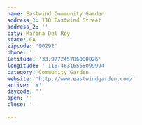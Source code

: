 ```yaml
---
name: Eastwind Community Garden
address_1: 110 Eastwind Street
address_2: ''
city: Marina Del Rey
state: CA
zipcode: '90292'
phone: ''
latitude: '33.977245786000026'
longitude: '-118.46316565099994'
category: Community Garden
website: 'http://www.eastwindgarden.com/'
active: 'Y'
daycode: ''
open: ''
close: ''

---
```

